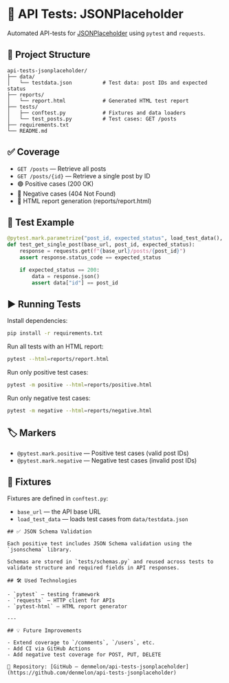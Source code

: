 # 🧪 API Tests: JSONPlaceholder

Automated API-tests for [JSONPlaceholder](https://jsonplaceholder.typicode.com) using `pytest` and `requests`.

## 📁 Project Structure

```
api-tests-jsonplaceholder/
├── data/
│   └── testdata.json          # Test data: post IDs and expected status
├── reports/
│   └── report.html            # Generated HTML test report
├── tests/
│   ├── conftest.py            # Fixtures and data loaders
│   └── test_posts.py          # Test cases: GET /posts
├── requirements.txt
└── README.md
```

## ✅ Coverage

- `GET /posts` — Retrieve all posts
- `GET /posts/{id}` — Retrieve a single post by ID
- 🟢 Positive cases (200 OK)
- 🔴 Negative cases (404 Not Found)
- 📄 HTML report generation (reports/report.html)

## 🧪 Test Example

```python
@pytest.mark.parametrize("post_id, expected_status", load_test_data(), ids=lambda val: f"id={val[0]}-{val[1]}")
def test_get_single_post(base_url, post_id, expected_status):
    response = requests.get(f"{base_url}/posts/{post_id}")
    assert response.status_code == expected_status

    if expected_status == 200:
        data = response.json()
        assert data["id"] == post_id
```

## ▶️ Running Tests

Install dependencies:
```bash
pip install -r requirements.txt
```

Run all tests with an HTML report:
```bash
pytest --html=reports/report.html
```

Run only positive test cases:
```bash
pytest -m positive --html=reports/positive.html
```

Run only negative test cases:
```bash
pytest -m negative --html=reports/negative.html
```

## 🏷 Markers

- `@pytest.mark.positive` — Positive test cases (valid post IDs)
- `@pytest.mark.negative` — Negative test cases (invalid post IDs)

## 🔧 Fixtures

Fixtures are defined in `conftest.py`:
- `base_url` — the API base URL
- `load_test_data` — loads test cases from `data/testdata.json`
```
## ✅ JSON Schema Validation

Each positive test includes JSON Schema validation using the `jsonschema` library.

Schemas are stored in `tests/schemas.py` and reused across tests to validate structure and required fields in API responses.

## 🛠 Used Technologies

- `pytest` — testing framework
- `requests` — HTTP client for APIs
- `pytest-html` — HTML report generator

---

## 💡 Future Improvements

- Extend coverage to `/comments`, `/users`, etc.
- Add CI via GitHub Actions
- Add negative test coverage for POST, PUT, DELETE

📌 Repository: [GitHub — denmelon/api-tests-jsonplaceholder](https://github.com/denmelon/api-tests-jsonplaceholder)
